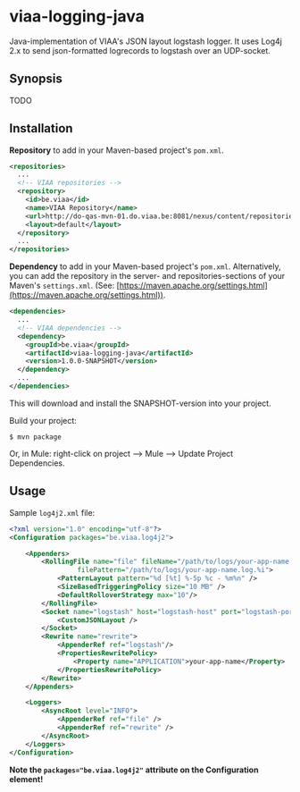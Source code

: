 # viaa-logging-java

Java-implementation of VIAA's JSON layout logstash logger. It uses Log4j 2.x to send json-formatted logrecords to logstash over an UDP-socket.

## Synopsis

TODO

## Installation

**Repository** to add in your Maven-based project's ```pom.xml```.

```xml
<repositories>
  ...
  <!-- VIAA repositories -->
  <repository>
    <id>be.viaa</id>
    <name>VIAA Repository</name>
    <url>http://do-qas-mvn-01.do.viaa.be:8081/nexus/content/repositories/releases/</url>
    <layout>default</layout>
  </repository>
  ...
</repositories>
```

**Dependency** to add in your Maven-based project's ```pom.xml```. Alternatively, you can add the repository in the server- and repositories-sections of your Maven's ```settings.xml```. (See: [https://maven.apache.org/settings.html](https://maven.apache.org/settings.html)).

```xml
<dependencies>
  ...
  <!-- VIAA dependencies -->
  <dependency>
    <groupId>be.viaa</groupId>
    <artifactId>viaa-logging-java</artifactId>
    <version>1.0.0-SNAPSHOT</version>
  </dependency>
  ...
</dependencies>
```

This will download and install the SNAPSHOT-version into your project.

Build your project:

```$ mvn package```

Or, in Mule: right-click on project --> Mule --> Update Project Dependencies.

## Usage

Sample ```log4j2.xml``` file:

```xml
<?xml version="1.0" encoding="utf-8"?>
<Configuration packages="be.viaa.log4j2">

    <Appenders>
        <RollingFile name="file" fileName="/path/to/logs/your-app-name.log" 
                 filePattern="/path/to/logs/your-app-name.log.%i">
            <PatternLayout pattern="%d [%t] %-5p %c - %m%n" />
            <SizeBasedTriggeringPolicy size="10 MB" />
            <DefaultRolloverStrategy max="10"/>
        </RollingFile>
        <Socket name="logstash" host="logstash-host" port="logstash-port" protocol="UDP">
            <CustomJSONLayout />
        </Socket>
        <Rewrite name="rewrite">
            <AppenderRef ref="logstash"/>
            <PropertiesRewritePolicy>
                <Property name="APPLICATION">your-app-name</Property>
            </PropertiesRewritePolicy>
        </Rewrite>
    </Appenders>

    <Loggers>
        <AsyncRoot level="INFO">
            <AppenderRef ref="file" />
            <AppenderRef ref="rewrite" />
        </AsyncRoot>
    </Loggers>
</Configuration>
```

**Note the ```packages="be.viaa.log4j2"``` attribute on the Configuration element!**

